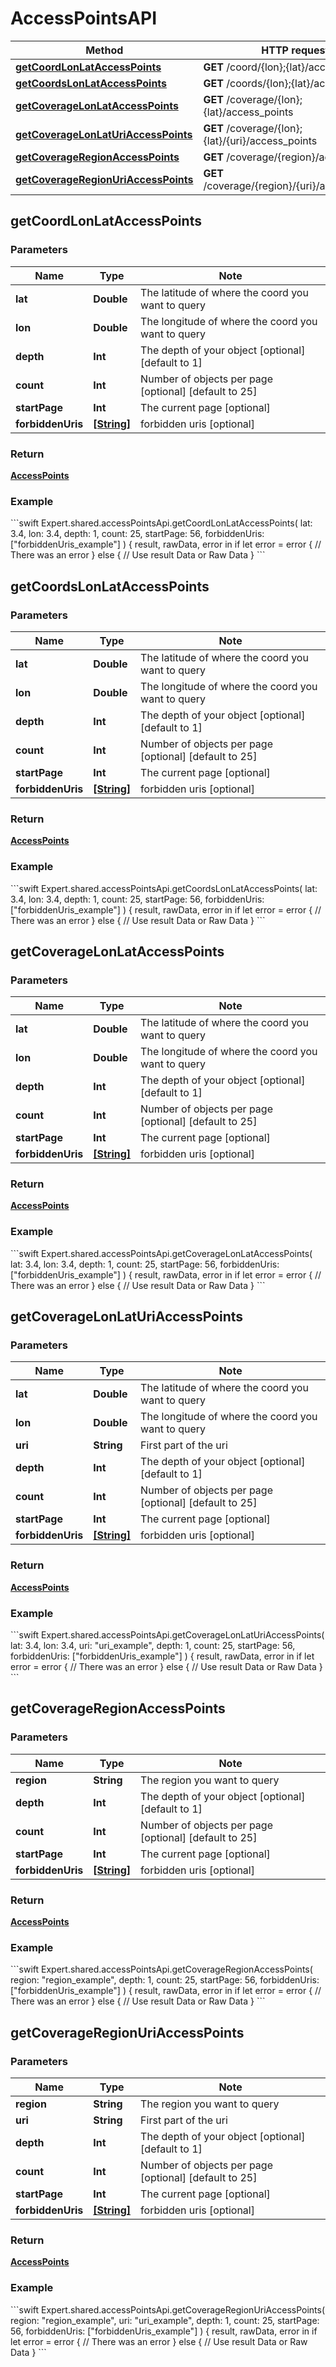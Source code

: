 # AccessPointsAPI

Method | HTTP request
------------- | -------------
[**getCoordLonLatAccessPoints**](#getCoordLonLatAccessPoints) | **GET** /coord/{lon};{lat}/access_points
[**getCoordsLonLatAccessPoints**](#getCoordsLonLatAccessPoints) | **GET** /coords/{lon};{lat}/access_points
[**getCoverageLonLatAccessPoints**](#getCoverageLonLatAccessPoints) | **GET** /coverage/{lon};{lat}/access_points
[**getCoverageLonLatUriAccessPoints**](#getCoverageLonLatUriAccessPoints) | **GET** /coverage/{lon};{lat}/{uri}/access_points
[**getCoverageRegionAccessPoints**](#getCoverageRegionAccessPoints) | **GET** /coverage/{region}/access_points
[**getCoverageRegionUriAccessPoints**](#getCoverageRegionUriAccessPoints) | **GET** /coverage/{region}/{uri}/access_points

## **getCoordLonLatAccessPoints**

### Parameters

Name | Type | Note
---- | ---- | ----
**lat** | **Double** | The latitude of where the coord you want to query 
**lon** | **Double** | The longitude of where the coord you want to query 
**depth** | **Int** | The depth of your object [optional] [default to 1] 
**count** | **Int** | Number of objects per page [optional] [default to 25] 
**startPage** | **Int** | The current page [optional] 
**forbiddenUris** | [**[String]**](String.md) | forbidden uris [optional] 

### Return
[**AccessPoints**](../model/AccessPoints.md)


<h3>Example</h3>
```swift
Expert.shared.accessPointsApi.getCoordLonLatAccessPoints(
    lat: 3.4, 
    lon: 3.4, 
    depth: 1, 
    count: 25, 
    startPage: 56, 
    forbiddenUris: ["forbiddenUris_example"]
) { result, rawData, error in
    if let error = error {
        // There was an error
    } else {
        // Use result Data or Raw Data
    }
```

## **getCoordsLonLatAccessPoints**

### Parameters

Name | Type | Note
---- | ---- | ----
**lat** | **Double** | The latitude of where the coord you want to query 
**lon** | **Double** | The longitude of where the coord you want to query 
**depth** | **Int** | The depth of your object [optional] [default to 1] 
**count** | **Int** | Number of objects per page [optional] [default to 25] 
**startPage** | **Int** | The current page [optional] 
**forbiddenUris** | [**[String]**](String.md) | forbidden uris [optional] 

### Return
[**AccessPoints**](../model/AccessPoints.md)


<h3>Example</h3>
```swift
Expert.shared.accessPointsApi.getCoordsLonLatAccessPoints(
    lat: 3.4, 
    lon: 3.4, 
    depth: 1, 
    count: 25, 
    startPage: 56, 
    forbiddenUris: ["forbiddenUris_example"]
) { result, rawData, error in
    if let error = error {
        // There was an error
    } else {
        // Use result Data or Raw Data
    }
```

## **getCoverageLonLatAccessPoints**

### Parameters

Name | Type | Note
---- | ---- | ----
**lat** | **Double** | The latitude of where the coord you want to query 
**lon** | **Double** | The longitude of where the coord you want to query 
**depth** | **Int** | The depth of your object [optional] [default to 1] 
**count** | **Int** | Number of objects per page [optional] [default to 25] 
**startPage** | **Int** | The current page [optional] 
**forbiddenUris** | [**[String]**](String.md) | forbidden uris [optional] 

### Return
[**AccessPoints**](../model/AccessPoints.md)


<h3>Example</h3>
```swift
Expert.shared.accessPointsApi.getCoverageLonLatAccessPoints(
    lat: 3.4, 
    lon: 3.4, 
    depth: 1, 
    count: 25, 
    startPage: 56, 
    forbiddenUris: ["forbiddenUris_example"]
) { result, rawData, error in
    if let error = error {
        // There was an error
    } else {
        // Use result Data or Raw Data
    }
```

## **getCoverageLonLatUriAccessPoints**

### Parameters

Name | Type | Note
---- | ---- | ----
**lat** | **Double** | The latitude of where the coord you want to query 
**lon** | **Double** | The longitude of where the coord you want to query 
**uri** | **String** | First part of the uri 
**depth** | **Int** | The depth of your object [optional] [default to 1] 
**count** | **Int** | Number of objects per page [optional] [default to 25] 
**startPage** | **Int** | The current page [optional] 
**forbiddenUris** | [**[String]**](String.md) | forbidden uris [optional] 

### Return
[**AccessPoints**](../model/AccessPoints.md)


<h3>Example</h3>
```swift
Expert.shared.accessPointsApi.getCoverageLonLatUriAccessPoints(
    lat: 3.4, 
    lon: 3.4, 
    uri: "uri_example", 
    depth: 1, 
    count: 25, 
    startPage: 56, 
    forbiddenUris: ["forbiddenUris_example"]
) { result, rawData, error in
    if let error = error {
        // There was an error
    } else {
        // Use result Data or Raw Data
    }
```

## **getCoverageRegionAccessPoints**

### Parameters

Name | Type | Note
---- | ---- | ----
**region** | **String** | The region you want to query 
**depth** | **Int** | The depth of your object [optional] [default to 1] 
**count** | **Int** | Number of objects per page [optional] [default to 25] 
**startPage** | **Int** | The current page [optional] 
**forbiddenUris** | [**[String]**](String.md) | forbidden uris [optional] 

### Return
[**AccessPoints**](../model/AccessPoints.md)


<h3>Example</h3>
```swift
Expert.shared.accessPointsApi.getCoverageRegionAccessPoints(
    region: "region_example", 
    depth: 1, 
    count: 25, 
    startPage: 56, 
    forbiddenUris: ["forbiddenUris_example"]
) { result, rawData, error in
    if let error = error {
        // There was an error
    } else {
        // Use result Data or Raw Data
    }
```

## **getCoverageRegionUriAccessPoints**

### Parameters

Name | Type | Note
---- | ---- | ----
**region** | **String** | The region you want to query 
**uri** | **String** | First part of the uri 
**depth** | **Int** | The depth of your object [optional] [default to 1] 
**count** | **Int** | Number of objects per page [optional] [default to 25] 
**startPage** | **Int** | The current page [optional] 
**forbiddenUris** | [**[String]**](String.md) | forbidden uris [optional] 

### Return
[**AccessPoints**](../model/AccessPoints.md)


<h3>Example</h3>
```swift
Expert.shared.accessPointsApi.getCoverageRegionUriAccessPoints(
    region: "region_example", 
    uri: "uri_example", 
    depth: 1, 
    count: 25, 
    startPage: 56, 
    forbiddenUris: ["forbiddenUris_example"]
) { result, rawData, error in
    if let error = error {
        // There was an error
    } else {
        // Use result Data or Raw Data
    }
```

